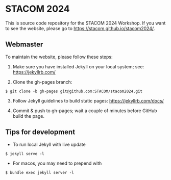 # STACOM 2024

This is source code repository for the STACOM 2024 Workshop. If you want to see the website, please go to https://stacom.github.io/stacom2024/.

## Webmaster

To maintain the website, please follow these steps:

1. Make sure you have installed Jekyll on your local system; see: https://jekyllrb.com/

2. Clone the gh-pages branch: 
```
$ git clone -b gh-pages git@github.com:STACOM/stacom2024.git
```

3. Follow Jekyll guidelines to build static pages: https://jekyllrb.com/docs/

4. Commit & push to gh-pages; wait a couple of minutes before GitHub build the page.

## Tips for development

* To run local Jekyll with live update

```
$ jekyll serve -l
```

* For macos, you may need to prepend with

```
$ bundle exec jekyll server -l
```
